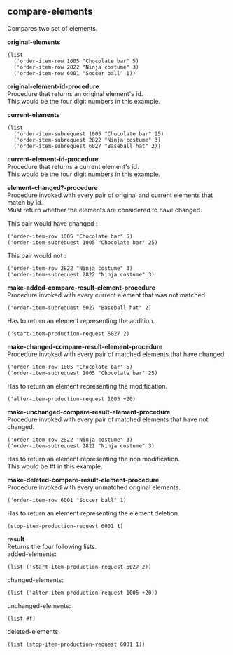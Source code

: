 
compare-elements
----------------
Compares two set of elements.

__original-elements__  

    (list
      ('order-item-row 1005 "Chocolate bar" 5)
      ('order-item-row 2822 "Ninja costume" 3)
      ('order-item-row 6001 "Soccer ball" 1))

__original-element-id-procedure__  
Procedure that returns an original element's id.  
This would be the four digit numbers in this example.

__current-elements__

    (list
      ('order-item-subrequest 1005 "Chocolate bar" 25)
      ('order-item-subrequest 2822 "Ninja costume" 3)
      ('order-item-subrequest 6027 "Baseball hat" 2))

__current-element-id-procedure__  
Procedure that returns a current element's id.  
This would be the four digit numbers in this example.

__element-changed?-procedure__  
Procedure invoked with every pair of original and current elements that match by id.  
Must return whether the elements are considered to have changed.

This pair would have changed :  

    ('order-item-row 1005 "Chocolate bar" 5)
    ('order-item-subrequest 1005 "Chocolate bar" 25)

This pair would not :

    ('order-item-row 2822 "Ninja costume" 3)
    ('order-item-subrequest 2822 "Ninja costume" 3)

__make-added-compare-result-element-procedure__  
Procedure invoked with every current element that was not matched.

    ('order-item-subrequest 6027 "Baseball hat" 2)

Has to return an element representing the addition.

    ('start-item-production-request 6027 2)

__make-changed-compare-result-element-procedure__  
Procedure invoked with every pair of matched elements that have changed.

    ('order-item-row 1005 "Chocolate bar" 5)
    ('order-item-subrequest 1005 "Chocolate bar" 25)

Has to return an element representing the modification.

    ('alter-item-production-request 1005 +20)

__make-unchanged-compare-result-element-procedure__  
Procedure invoked with every pair of matched elements that have not changed.

    ('order-item-row 2822 "Ninja costume" 3)
    ('order-item-subrequest 2822 "Ninja costume" 3)

Has to return an element representing the non modification.  
This would be #f in this example.

__make-deleted-compare-result-element-procedure__  
Procedure invoked with every unmatched original elements.

    ('order-item-row 6001 "Soccer ball" 1)

Has to return an element representing the element deletion.  

    (stop-item-production-request 6001 1)

__result__  
Returns the four following lists.  
added-elements:

    (list ('start-item-production-request 6027 2))

changed-elements:

    (list ('alter-item-production-request 1005 +20))

unchanged-elements:

    (list #f)

deleted-elements:

    (list (stop-item-production-request 6001 1))
